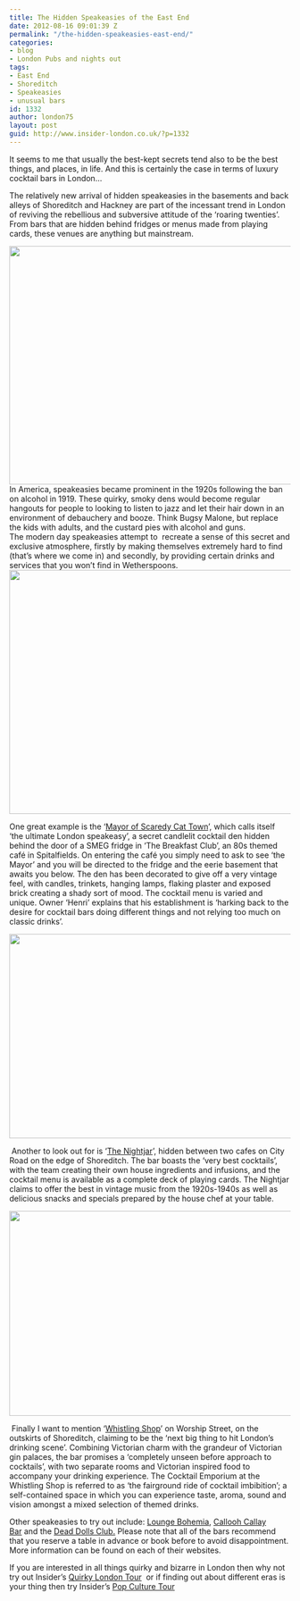 ```yaml
---
title: The Hidden Speakeasies of the East End
date: 2012-08-16 09:01:39 Z
permalink: "/the-hidden-speakeasies-east-end/"
categories:
- blog
- London Pubs and nights out
tags:
- East End
- Shoreditch
- Speakeasies
- unusual bars
id: 1332
author: london75
layout: post
guid: http://www.insider-london.co.uk/?p=1332
---
```


It seems to me that usually the best-kept secrets tend also to be the best things, and places, in life. And this is certainly the case in terms of luxury cocktail bars in London&#8230;

The relatively new arrival of hidden speakeasies in the basements and back alleys of Shoreditch and Hackney are part of the incessant trend in London of reviving the rebellious and subversive attitude of the ‘roaring twenties’. From bars that are hidden behind fridges or menus made from playing cards, these venues are anything but mainstream.

<div>
  <div>
    <a href="/wp-content/uploads/2012/08/4674621090_d4a658dc55_b.jpg"><img class="aligncenter size-full wp-image-1362" src="/wp-content/uploads/2012/08/4674621090_d4a658dc55_b.jpg" alt="" width="569" height="427" /></a>
  </div>
  
  <div>
  </div>
  
  <div>
    In America, speakeasies became prominent in the 1920s following the ban on alcohol in 1919. These quirky, smoky dens would become regular hangouts for people to looking to listen to jazz and let their hair down in an environment of debauchery and booze. Think Bugsy Malone, but replace the kids with adults, and the custard pies with alcohol and guns.
  </div>
  
  <div>
  </div>
  
  <div>
    The modern day speakeasies attempt to  recreate a sense of this secret and exclusive atmosphere, firstly by making themselves extremely hard to find (that&#8217;s where we come in) and secondly, by providing certain drinks and services that you won&#8217;t find in Wetherspoons.
  </div>
  
  <div>
  </div>
  
  <div>
    <a href="/wp-content/uploads/2012/08/Screen-shot-2011-10-20-at-15.07.16.png"><img class="aligncenter  wp-image-1363" src="/wp-content/uploads/2012/08/Screen-shot-2011-10-20-at-15.07.16.png" alt="" width="569" height="437" /></a>
  </div>
  
  <p>
    One great example is the ‘<a href="http://themayorofscaredycattown.com/">Mayor of Scaredy Cat Town</a>’, which calls itself ‘the ultimate London speakeasy’, a secret candlelit cocktail den hidden behind the door of a SMEG fridge in ‘The Breakfast Club’, an 80s themed café in Spitalfields. On entering the café you simply need to ask to see ‘the Mayor’ and you will be directed to the fridge and the eerie basement that awaits you below. The den has been decorated to give off a very vintage feel, with candles, trinkets, hanging lamps, flaking plaster and exposed brick creating a shady sort of mood. The cocktail menu is varied and unique. Owner ‘Henri’ explains that his establishment is ‘harking back to the desire for cocktail bars doing different things and not relying too much on classic drinks’.
  </p>
  
  <p style="text-align: center">
    <a href="/wp-content/uploads/2012/08/rsz_rsz_the_mayor_of_scaredy_cat_town_shoreditch_bar.jpg"><img class="aligncenter  wp-image-1364" src="/wp-content/uploads/2012/08/rsz_rsz_the_mayor_of_scaredy_cat_town_shoreditch_bar.jpg" alt="" width="569" height="366" /></a>
  </p>
  
  <p>
     Another to look out for is ‘<a href="http://www.barnightjar.com/">The Nightjar</a>’, hidden between two cafes on City Road on the edge of Shoreditch. The bar boasts the ‘very best cocktails’, with the team creating their own house ingredients and infusions, and the cocktail menu is available as a complete deck of playing cards. The Nightjar claims to offer the best in vintage music from the 1920s-1940s as well as delicious snacks and specials prepared by the house chef at your table.
  </p>
  
  <p style="text-align: center">
    <a href="/wp-content/uploads/2012/08/whistling-shop-6.jpg"><img class="aligncenter  wp-image-1365" src="/wp-content/uploads/2012/08/whistling-shop-6.jpg" alt="" width="569" height="367" /></a>
  </p>
  
  <p>
     Finally I want to mention ‘<a href="http://whistlingshop.com/">Whistling Shop</a>’ on Worship Street, on the outskirts of Shoreditch, claiming to be the ‘next big thing to hit London’s drinking scene’. Combining Victorian charm with the grandeur of Victorian gin palaces, the bar promises a ‘completely unseen before approach to cocktails’, with two separate rooms and Victorian inspired food to accompany your drinking experience. The Cocktail Emporium at the Whistling Shop is referred to as ‘the fairground ride of cocktail imbibition’; a self-contained space in which you can experience taste, aroma, sound and vision amongst a mixed selection of themed drinks.
  </p>
  
  <p>
    Other speakeasies to try out include: <a href="http://loungebohemia.com/">Lounge Bohemia</a>, <a href="http://www.calloohcallaybar.com/welcome/">Callooh Callay Bar</a> and the <a href="http://thedeaddollsclub.com/The_Dead_Dolls_Club/Blank.html">Dead Dolls Club.</a> Please note that all of the bars recommend that you reserve a table in advance or book before to avoid disappointment. More information can be found on each of their websites.
  </p>
  
  <p>
    If you are interested in all things quirky and bizarre in London then why not try out Insider’s <a href="http://www.insider-worldwide.com/strange_weird_london_tours/">Quirky London Tour</a>  or if finding out about different eras is your thing then try Insider’s <a href="http://www.insider-worldwide.com/mod-pop-celebrity-culture-tour/">Pop Culture Tour</a>
  </p>
</div>